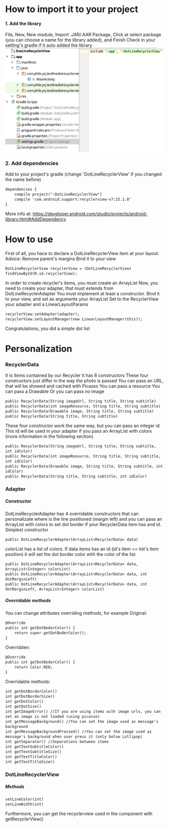 # How to import it to your project
#### 1. Add the library
File, New, New module, Import .JAR/.AAR Package, Click at select package (you can choose a name for the library added), and Finish
Check in your setting's gradle if it auto added the library
![Settings' gradle](./images/1.png?raw=true)
### 2. Add dependencies
Add to your project's gradle (change 'DotLineRecyclerView' if you changed the name before)

    dependencies {
        compile project(":DotLineRecyclerView")
        compile 'com.android.support:recyclerview-v7:25.1.0'
    }
    
More info at: https://developer.android.com/studio/projects/android-library.html#AddDependency

# How to use
First of all, you hace to declare a DotLineRecyclerView item at your layout.
Advice: Remove parent's margins
Bind it to your view

    DotLineRecyclerView recyclerView = (DotLineRecyclerView) findViewById(R.id.recyclerView);
In order to create recycler's items, you must create an ArrayList<RecyclerData>
Now, you need to create your adapter, that must extends from DotLineRecyclerAdapter
You must implement at least a constructor.
Bind it to your view, and set as arguments your ArrayList<RecyclerData>
Set to the RecyclerView your adapter and a LinearLayoutParams

    recyclerView.setAdapter(adapter);
    recyclerView.setLayoutManager(new LinearLayoutManager(this));
Congratulations, you did a simple dot list

# Personalization
### RecyclerData
It is items contained by our Recycler
It has 8 constructors
    These four constructors just differ in the way the photo is passed
    You can pass an URL, that will be showed and cached with Picasso
    You can pass a resource
    You can pass a Drawable
    Or you can pass no image
    
    public RecyclerData(String imageUrl, String title, String subtitle)
    public RecyclerData(int imageResource, String title, String subtitle)
    public RecyclerData(Drawable image, String title, String subtitle)
    public RecyclerData(String title, String subtitle)
    
These four constructor work the same way, but you can pass an integer id
This id will be used in your adapter if you pass an ArrayList with colors (more information in the following section)

    public RecyclerData(String imageUrl, String title, String subtitle, int idColor)
    public RecyclerData(int imageResource, String title, String subtitle, int idColor)
    public RecyclerData(Drawable image, String title, String subtitle, int idColor)
    public RecyclerData(String title, String subtitle, int idColor)

### Adapter
##### Constructor
DotLineRecyclerAdapter has 4 overridable constructors that can personalizate where is the line positioned (margin left) and you can pass an ArrayList with colors to set dot  border if your RecyclerData item has and id.
Simplest constructor

    public DotLineRecyclerAdapter(ArrayList<RecyclerData> data)

colorList has a list of colors. If data items has an id (id's item == list's item position) it will set the dot border color with the color of the list

    public DotLineRecyclerAdapter(ArrayList<RecyclerData> data, ArrayList<Integer> colorList)
    public DotLineRecyclerAdapter(ArrayList<RecyclerData> data, int dotMarginLeft)
    public DotLineRecyclerAdapter(ArrayList<RecyclerData> data, int dotMarginLeft, ArrayList<Integer> colorList)

##### Overridable methods
You can change attributes overriding methods, for example
Original:

    @Override
    public int getDotBoderColor() {
        return super.getDotBoderColor();
    }

Overridden:

    @Override
    public int getDotBoderColor() {
        return Color.RED;
    }

Overridable methods:

    int getDotBorderColor()
    int getDotBorderSize()
    int getDotColor()
    int getDotSize()
    int getImageError() //If you are using items with image urls, you can set an image is not loaded (using picasso)
    int getMessageBackground() //You can set the image used as message's background
    int getMessageBackgroundPressed() //You can set the image used as message's background when user press it (only below Lollipop)
    int getSeparator() //Separations between items
    int getTextSubtitleColor()
    int getTextSubtitleSize()
    int getTextTitleColor()
    int getTextTitleSize()
    
### DotLineRecyclerView
##### Methods

    setLineColor(int)
    setLineWidth(int)
Furthermore, you can get the recyclerview used in the component with getRecyclerView()
